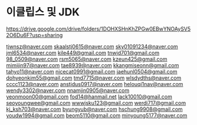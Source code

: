 
# 이클립스 및 JDK 
https://drive.google.com/drive/folders/1DOHXSHnKhZPGw0EBwYNOAySV52O6Du6F?usp=sharing



tjwnsz@naver.com
skaalstj0615@naver.com
sky01091234@naver.com
jml6534@naver.com
kile449@gmail.com
tnwjd701@gmail.com
98_0509@naver.com
rsm5065@naver.com
kzeun425@gmail.com
mimijin97@naver.com
tae8939@naver.com
kkangmiseonn@gmail.com
tahyo11@naver.com
nicecat0991@gmail.com
jaehunl0504@gmail.com
dohyeonkim55@gmail.com 
tmd7715@naver.com
wlsdydths@naver.com
cccc1123@naver.com
anstjdus0917@naver.com
helouqi1nav@naver.com
wendy3302@naver.com
nnamjin0905@naver.com
yeonmoon00@gmail.com
fod14@hanmail.net
lack10010@gmail.com
seoyoungwee@gmail.com
wwwjsku123@gmail.com
werdi717@gmail.com
kj_ksh703@naver.com
byungyub@naver.com
hschung9908@gmail.com
youdw1994@gmail.com
beom5110@gmail.com
minyoung5177@naver.com
